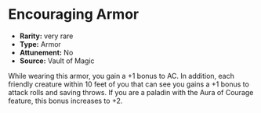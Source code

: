 
# Encouraging Armor

* **Rarity:** very rare
* **Type:** Armor
* **Attunement:** No
* **Source:** Vault of Magic


While wearing this armor, you gain a +1 bonus to AC. In addition, each friendly creature within 10 feet of you that can see you gains a +1 bonus to attack rolls and saving throws. If you are a paladin with the Aura of Courage feature, this bonus increases to +2.

